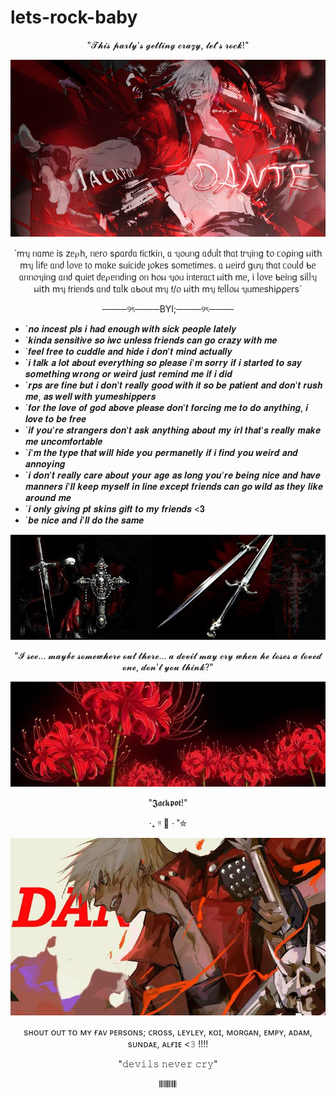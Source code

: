 # lets-rock-baby

<p align="center">"𝓣𝓱𝓲𝓼 𝓹𝓪𝓻𝓽𝔂'𝓼 𝓰𝓮𝓽𝓽𝓲𝓷𝓰 𝓬𝓻𝓪𝔃𝔂, 𝓵𝓮𝓽'𝓼 𝓻𝓸𝓬𝓴!"</p>

 ![Alt text](https://github.com/priceoffreedom/lets-rock-baby/blob/49b356270e4eef708495b95ef822f996ce57dd22/Asset.jpg)

<p align="center">`mᥡ ᥒᥲmᥱ іs zᥱ⍴һ, ᥒᥱr᥆ s⍴ᥲrძᥲ 𝖿іᥴ𝗍kіᥒ, ᥲ ᥡ᥆ᥙᥒg ᥲძᥙᥣ𝗍 𝗍һᥲ𝗍 𝗍rᥡіᥒg 𝗍᥆ ᥴ᥆⍴іᥒg ᥕі𝗍һ mᥡ ᥣі𝖿ᥱ ᥲᥒძ ᥣ᥆᥎ᥱ 𝗍᥆ mᥲkᥱ sᥙіᥴіძᥱ ȷ᥆kᥱs s᥆mᥱ𝗍іmᥱs. ᥲ ᥕᥱіrძ gᥙᥡ 𝗍һᥲ𝗍 ᥴ᥆ᥙᥣძ ᑲᥱ ᥲᥒᥒ᥆ᥡіᥒg ᥲᥒძ 𝗊ᥙіᥱ𝗍 ძᥱ⍴ᥱᥒძіᥒg ᥆ᥒ һ᥆ᥕ ᥡ᥆ᥙ іᥒ𝗍ᥱrᥲᥴ𝗍 ᥕі𝗍һ mᥱ, і ᥣ᥆᥎ᥱ ᑲᥱіᥒg sіᥣᥣᥡ ᥕі𝗍һ mᥡ 𝖿rіᥱᥒძs ᥲᥒძ 𝗍ᥲᥣk ᥲᑲ᥆ᥙ𝗍 mᥡ 𝖿/᥆ ᥕі𝗍һ mᥡ 𝖿ᥱᥣᥣ᥆ᥕ ᥡᥙmᥱsһі⍴⍴ᥱrs`</p>

<p align="center">────୨ৎ────BYI;────୨ৎ────</p>

* `𝒏𝒐 𝒊𝒏𝒄𝒆𝒔𝒕 𝒑𝒍𝒔 𝒊 𝒉𝒂𝒅 𝒆𝒏𝒐𝒖𝒈𝒉 𝒘𝒊𝒕𝒉 𝒔𝒊𝒄𝒌 𝒑𝒆𝒐𝒑𝒍𝒆 𝒍𝒂𝒕𝒆𝒍𝒚
* `𝒌𝒊𝒏𝒅𝒂 𝒔𝒆𝒏𝒔𝒊𝒕𝒊𝒗𝒆 𝒔𝒐 𝒊𝒘𝒄 𝒖𝒏𝒍𝒆𝒔𝒔 𝒇𝒓𝒊𝒆𝒏𝒅𝒔 𝒄𝒂𝒏 𝒈𝒐 𝒄𝒓𝒂𝒛𝒚 𝒘𝒊𝒕𝒉 𝒎𝒆
* `𝒇𝒆𝒆𝒍 𝒇𝒓𝒆𝒆 𝒕𝒐 𝒄𝒖𝒅𝒅𝒍𝒆 𝒂𝒏𝒅 𝒉𝒊𝒅𝒆 𝒊 𝒅𝒐𝒏'𝒕 𝒎𝒊𝒏𝒅 𝒂𝒄𝒕𝒖𝒂𝒍𝒍𝒚
* `𝒊 𝒕𝒂𝒍𝒌 𝒂 𝒍𝒐𝒕 𝒂𝒃𝒐𝒖𝒕 𝒆𝒗𝒆𝒓𝒚𝒕𝒉𝒊𝒏𝒈 𝒔𝒐 𝒑𝒍𝒆𝒂𝒔𝒆 𝒊'𝒎 𝒔𝒐𝒓𝒓𝒚 𝒊𝒇 𝒊 𝒔𝒕𝒂𝒓𝒕𝒆𝒅 𝒕𝒐 𝒔𝒂𝒚 𝒔𝒐𝒎𝒆𝒕𝒉𝒊𝒏𝒈 𝒘𝒓𝒐𝒏𝒈 𝒐𝒓 𝒘𝒆𝒊𝒓𝒅 𝒋𝒖𝒔𝒕 𝒓𝒆𝒎𝒊𝒏𝒅 𝒎𝒆 𝒊𝒇 𝒊 𝒅𝒊𝒅
* `𝒓𝒑𝒔 𝒂𝒓𝒆 𝒇𝒊𝒏𝒆 𝒃𝒖𝒕 𝒊 𝒅𝒐𝒏'𝒕 𝒓𝒆𝒂𝒍𝒍𝒚 𝒈𝒐𝒐𝒅 𝒘𝒊𝒕𝒉 𝒊𝒕 𝒔𝒐 𝒃𝒆 𝒑𝒂𝒕𝒊𝒆𝒏𝒕 𝒂𝒏𝒅 𝒅𝒐𝒏'𝒕 𝒓𝒖𝒔𝒉 𝒎𝒆, 𝒂𝒔 𝒘𝒆𝒍𝒍 𝒘𝒊𝒕𝒉 𝒚𝒖𝒎𝒆𝒔𝒉𝒊𝒑𝒑𝒆𝒓𝒔
* `𝒇𝒐𝒓 𝒕𝒉𝒆 𝒍𝒐𝒗𝒆 𝒐𝒇 𝒈𝒐𝒅 𝒂𝒃𝒐𝒗𝒆 𝒑𝒍𝒆𝒂𝒔𝒆 𝒅𝒐𝒏'𝒕 𝒇𝒐𝒓𝒄𝒊𝒏𝒈 𝒎𝒆 𝒕𝒐 𝒅𝒐 𝒂𝒏𝒚𝒕𝒉𝒊𝒏𝒈, 𝒊 𝒍𝒐𝒗𝒆 𝒕𝒐 𝒃𝒆 𝒇𝒓𝒆𝒆
* `𝒊𝒇 𝒚𝒐𝒖'𝒓𝒆 𝒔𝒕𝒓𝒂𝒏𝒈𝒆𝒓𝒔 𝒅𝒐𝒏'𝒕 𝒂𝒔𝒌 𝒂𝒏𝒚𝒕𝒉𝒊𝒏𝒈 𝒂𝒃𝒐𝒖𝒕 𝒎𝒚 𝒊𝒓𝒍 𝒕𝒉𝒂𝒕'𝒔 𝒓𝒆𝒂𝒍𝒍𝒚 𝒎𝒂𝒌𝒆 𝒎𝒆 𝒖𝒏𝒄𝒐𝒎𝒇𝒐𝒓𝒕𝒂𝒃𝒍𝒆
* `𝒊'𝒎 𝒕𝒉𝒆 𝒕𝒚𝒑𝒆 𝒕𝒉𝒂𝒕 𝒘𝒊𝒍𝒍 𝒉𝒊𝒅𝒆 𝒚𝒐𝒖 𝒑𝒆𝒓𝒎𝒂𝒏𝒆𝒕𝒍𝒚 𝒊𝒇 𝒊 𝒇𝒊𝒏𝒅 𝒚𝒐𝒖 𝒘𝒆𝒊𝒓𝒅 𝒂𝒏𝒅 𝒂𝒏𝒏𝒐𝒚𝒊𝒏𝒈
* `𝒊 𝒅𝒐𝒏'𝒕 𝒓𝒆𝒂𝒍𝒍𝒚 𝒄𝒂𝒓𝒆 𝒂𝒃𝒐𝒖𝒕 𝒚𝒐𝒖𝒓 𝒂𝒈𝒆 𝒂𝒔 𝒍𝒐𝒏𝒈 𝒚𝒐𝒖'𝒓𝒆 𝒃𝒆𝒊𝒏𝒈 𝒏𝒊𝒄𝒆 𝒂𝒏𝒅 𝒉𝒂𝒗𝒆 𝒎𝒂𝒏𝒏𝒆𝒓𝒔 𝒊'𝒍𝒍 𝒌𝒆𝒆𝒑 𝒎𝒚𝒔𝒆𝒍𝒇 𝒊𝒏 𝒍𝒊𝒏𝒆 𝒆𝒙𝒄𝒆𝒑𝒕 𝒇𝒓𝒊𝒆𝒏𝒅𝒔 𝒄𝒂𝒏 𝒈𝒐 𝒘𝒊𝒍𝒅 𝒂𝒔 𝒕𝒉𝒆𝒚 𝒍𝒊𝒌𝒆 𝒂𝒓𝒐𝒖𝒏𝒅 𝒎𝒆
* `𝒊 𝒐𝒏𝒍𝒚 𝒈𝒊𝒗𝒊𝒏𝒈 𝒑𝒕 𝒔𝒌𝒊𝒏𝒔 𝒈𝒊𝒇𝒕 𝒕𝒐 𝒎𝒚 𝒇𝒓𝒊𝒆𝒏𝒅𝒔 <𝟑
* `𝒃𝒆 𝒏𝒊𝒄𝒆 𝒂𝒏𝒅 𝒊'𝒍𝒍 𝒅𝒐 𝒕𝒉𝒆 𝒔𝒂𝒎𝒆

![Alt text](https://github.com/priceoffreedom/lets-rock-baby/blob/34604f72d6f748f615a534df673e990ffbab69c1/asset%202.jpg)

<p align="center">"𝓘 𝓼𝓮𝓮... 𝓶𝓪𝔂𝓫𝓮 𝓼𝓸𝓶𝓮𝔀𝓱𝓮𝓻𝓮 𝓸𝓾𝓽 𝓽𝓱𝓮𝓻𝓮... 𝓪 𝓭𝓮𝓿𝓲𝓵 𝓶𝓪𝔂 𝓬𝓻𝔂 𝔀𝓱𝓮𝓷 𝓱𝓮 𝓵𝓸𝓼𝓮𝓼 𝓪 𝓵𝓸𝓿𝓮𝓭 𝓸𝓷𝓮, 𝓭𝓸𝓷'𝓽 𝔂𝓸𝓾 𝓽𝓱𝓲𝓷𝓴?"</p>

![Alt text](https://github.com/priceoffreedom/lets-rock-baby/blob/3a03d9932e4bde124d3dc1f4791301e6d7dc2787/b5692d412a6a0912d39861145e451646.jpg)

<p align="center">"𝕵𝖆𝖈𝖐𝖕𝖔𝖙!"</p>
<p align="center">‧₊ ᵎᵎ 🍒 ⋅ ˚✮</p>

![Alt text](https://github.com/priceoffreedom/lets-rock-baby/blob/3ea52f1da00b5d85333cd26be798dfe35c6e0a70/6a8c97cfe511fd8d847e6ffd18d93450.jpg)
<p align="center">sʜᴏᴜᴛ ᴏᴜᴛ ᴛᴏ ᴍʏ ғᴀᴠ ᴘᴇʀsᴏɴs; ᴄʀᴏss, ʟᴇʏʟᴇʏ, ᴋᴏɪ, ᴍᴏʀɢᴀɴ, ᴇᴍᴘʏ, ᴀᴅᴀᴍ, sᴜɴᴅᴀᴇ, ᴀʟғɪᴇ <𝟹 !!!!</p>
<p align="center">"𝚍𝚎𝚟𝚒𝚕𝚜 𝚗𝚎𝚟𝚎𝚛 𝚌𝚛𝚢"</p>
<p align="center">𝄃𝄃𝄂𝄂𝄀𝄁𝄃𝄂𝄂𝄃</p>
